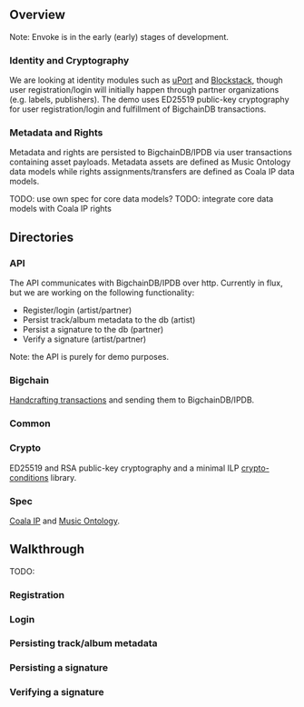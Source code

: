 ## Overview

Note: Envoke is in the early (early) stages of development.

### Identity and Cryptography
We are looking at identity modules such as [uPort](https://github.com/ConsenSys/uport-lib) and [Blockstack](https://github.com/blockstack), though user registration/login will initially happen through partner organizations (e.g. labels, publishers). The demo uses ED25519 public-key cryptography for user registration/login and fulfillment of BigchainDB transactions.

### Metadata and Rights 
Metadata and rights are persisted to BigchainDB/IPDB via user transactions containing asset payloads. Metadata assets are defined as Music Ontology data models while rights assignments/transfers are defined as Coala IP data models.

TODO: use own spec for core data models?
TODO: integrate core data models with Coala IP rights

## Directories

### API
The API communicates with BigchainDB/IPDB over http. Currently in flux, but we are working on the following functionality:
- Register/login (artist/partner)
- Persist track/album metadata to the db (artist)
- Persist a signature to the db (partner)
- Verify a signature (artist/partner)

Note: the API is purely for demo purposes.

### Bigchain
[Handcrafting transactions](https://docs.bigchaindb.com/projects/py-driver/en/latest/handcraft.html) and sending them to BigchainDB/IPDB.

### Common 

### Crypto
ED25519 and RSA public-key cryptography and a minimal ILP [crypto-conditions](https://tools.ietf.org/html/draft-thomas-crypto-conditions-00) library.

### Spec
[Coala IP](https://github.com/COALAIP/specs/tree/master/data-structure) and [Music Ontology](http://musicontology.com/specification/).

## Walkthrough
TODO:

### Registration

### Login

### Persisting track/album metadata

### Persisting a signature

### Verifying a signature